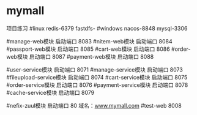 # mymall
项目练习
#linux redis-6379 fastdfs-
#windows nacos-8848 mysql-3306

#manage-web模块 启动端口 8083
#nitem-web模块 启动端口 8084
#passport-web模块 启动端口 8085
#cart-web模块 启动端口 8086
#order-web模块 启动端口 8087
#payment-web模块 启动端口 8088

#user-service模块 启动端口 8071
#manage-service模块 启动端口 8073
#fileupload-service模块 启动端口 8074
#cart-service模块 启动端口 8075
#order-service模块 启动端口 8076
#payment-service模块 启动端口 8078
#cache-service模块 启动端口 8079



#nefix-zuul模块 启动端口 80  域名：www.mymall.com
#test-web  8008
